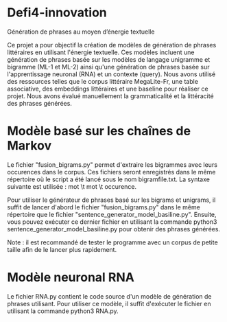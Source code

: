# Defi4-innovation
Génération de phrases au moyen d’énergie textuelle

Ce projet a pour objectif la création de modèles de génération de phrases littéraires en utilisant l'énergie textuelle. Ces modèles incluent une génération de phrases basée sur les modèles de langage unigramme et bigramme (ML-1 et ML-2) ainsi qu'une génération de phrases basée sur l'apprentissage neuronal (RNA) et un contexte (query). Nous avons utilisé des ressources telles que le corpus littéraire MegaLite-Fr, une table associative, des embeddings littéraires et une baseline pour réaliser ce projet. Nous avons évalué manuellement la grammaticalité et la littéracité des phrases générées.



# Modèle basé sur les chaînes de Markov

Le fichier "fusion_bigrams.py" permet d'extraire les bigrammes avec leurs occurences dans le corpus. Ces fichiers seront enregistrés dans le même répertoire où le script a été lancé sous le nom bigramfile.txt. La syntaxe suivante est utilisée : mot \t mot \t occurence.

Pour utiliser le générateur de phrases basé sur les bigrams et unigrams, il suffit de lancer d'abord le fichier "fusion_bigrams.py" dans le même répertoire que le fichier "sentence_generator_model_basiline.py". Ensuite, vous pouvez exécuter ce dernier fichier en utilisant la commande python3 sentence_generator_model_basiline.py pour obtenir des phrases générées.

Note : il est recommandé de tester le programme avec un corpus de petite taille afin de le lancer plus rapidement.

# Modèle neuronal RNA

Le fichier RNA.py contient le code source d'un modèle de génération de phrases utilisant. Pour utiliser ce modèle, il suffit d'exécuter le fichier en utilisant la commande python3 RNA.py.

